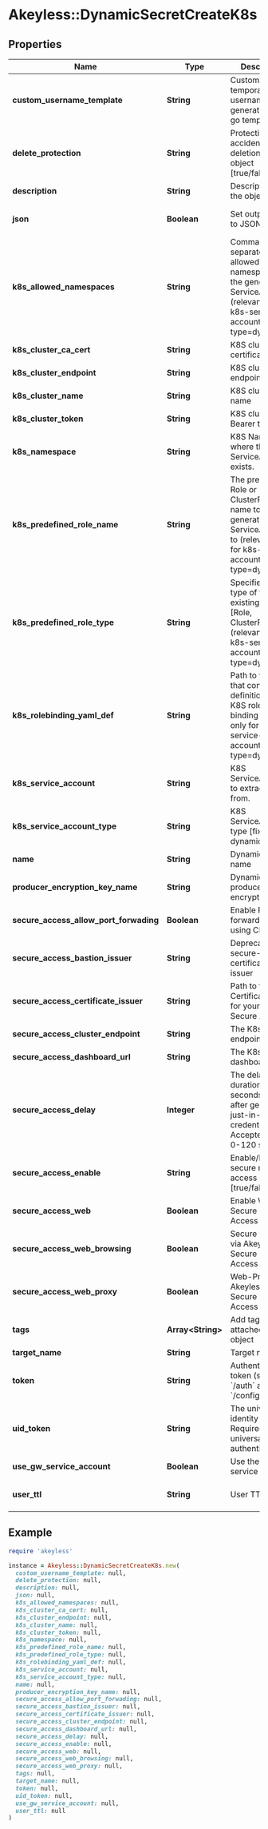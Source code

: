 # Akeyless::DynamicSecretCreateK8s

## Properties

| Name | Type | Description | Notes |
| ---- | ---- | ----------- | ----- |
| **custom_username_template** | **String** | Customize how temporary usernames are generated using go template | [optional] |
| **delete_protection** | **String** | Protection from accidental deletion of this object [true/false] | [optional] |
| **description** | **String** | Description of the object | [optional] |
| **json** | **Boolean** | Set output format to JSON | [optional][default to false] |
| **k8s_allowed_namespaces** | **String** | Comma-separated list of allowed K8S namespaces for the generated ServiceAccount (relevant only for k8s-service-account-type&#x3D;dynamic) | [optional] |
| **k8s_cluster_ca_cert** | **String** | K8S cluster CA certificate | [optional] |
| **k8s_cluster_endpoint** | **String** | K8S cluster URL endpoint | [optional] |
| **k8s_cluster_name** | **String** | K8S cluster name | [optional] |
| **k8s_cluster_token** | **String** | K8S cluster Bearer token | [optional] |
| **k8s_namespace** | **String** | K8S Namespace where the ServiceAccount exists. | [optional] |
| **k8s_predefined_role_name** | **String** | The pre-existing Role or ClusterRole name to bind the generated ServiceAccount to (relevant only for k8s-service-account-type&#x3D;dynamic) | [optional] |
| **k8s_predefined_role_type** | **String** | Specifies the type of the pre-existing K8S role [Role, ClusterRole] (relevant only for k8s-service-account-type&#x3D;dynamic) | [optional] |
| **k8s_rolebinding_yaml_def** | **String** | Path to yaml file that contains definitions of K8S role and role binding (relevant only for k8s-service-account-type&#x3D;dynamic) | [optional] |
| **k8s_service_account** | **String** | K8S ServiceAccount to extract token from. | [optional] |
| **k8s_service_account_type** | **String** | K8S ServiceAccount type [fixed, dynamic]. | [optional] |
| **name** | **String** | Dynamic secret name |  |
| **producer_encryption_key_name** | **String** | Dynamic producer encryption key | [optional] |
| **secure_access_allow_port_forwading** | **Boolean** | Enable Port forwarding while using CLI access | [optional] |
| **secure_access_bastion_issuer** | **String** | Deprecated. use secure-access-certificate-issuer | [optional] |
| **secure_access_certificate_issuer** | **String** | Path to the SSH Certificate Issuer for your Akeyless Secure Access | [optional] |
| **secure_access_cluster_endpoint** | **String** | The K8s cluster endpoint URL | [optional] |
| **secure_access_dashboard_url** | **String** | The K8s dashboard url | [optional] |
| **secure_access_delay** | **Integer** | The delay duration, in seconds, to wait after generating just-in-time credentials. Accepted range: 0-120 seconds | [optional] |
| **secure_access_enable** | **String** | Enable/Disable secure remote access [true/false] | [optional] |
| **secure_access_web** | **Boolean** | Enable Web Secure Remote Access | [optional][default to false] |
| **secure_access_web_browsing** | **Boolean** | Secure browser via Akeyless&#39;s Secure Remote Access (SRA) | [optional][default to false] |
| **secure_access_web_proxy** | **Boolean** | Web-Proxy via Akeyless&#39;s Secure Remote Access (SRA) | [optional][default to false] |
| **tags** | **Array&lt;String&gt;** | Add tags attached to this object | [optional] |
| **target_name** | **String** | Target name | [optional] |
| **token** | **String** | Authentication token (see &#x60;/auth&#x60; and &#x60;/configure&#x60;) | [optional] |
| **uid_token** | **String** | The universal identity token, Required only for universal_identity authentication | [optional] |
| **use_gw_service_account** | **Boolean** | Use the GW&#39;s service account | [optional] |
| **user_ttl** | **String** | User TTL | [optional][default to &#39;60m&#39;] |

## Example

```ruby
require 'akeyless'

instance = Akeyless::DynamicSecretCreateK8s.new(
  custom_username_template: null,
  delete_protection: null,
  description: null,
  json: null,
  k8s_allowed_namespaces: null,
  k8s_cluster_ca_cert: null,
  k8s_cluster_endpoint: null,
  k8s_cluster_name: null,
  k8s_cluster_token: null,
  k8s_namespace: null,
  k8s_predefined_role_name: null,
  k8s_predefined_role_type: null,
  k8s_rolebinding_yaml_def: null,
  k8s_service_account: null,
  k8s_service_account_type: null,
  name: null,
  producer_encryption_key_name: null,
  secure_access_allow_port_forwading: null,
  secure_access_bastion_issuer: null,
  secure_access_certificate_issuer: null,
  secure_access_cluster_endpoint: null,
  secure_access_dashboard_url: null,
  secure_access_delay: null,
  secure_access_enable: null,
  secure_access_web: null,
  secure_access_web_browsing: null,
  secure_access_web_proxy: null,
  tags: null,
  target_name: null,
  token: null,
  uid_token: null,
  use_gw_service_account: null,
  user_ttl: null
)
```

